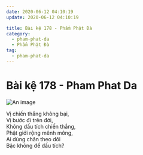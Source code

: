 ```yaml
---
date: 2020-06-12 04:10:19
update: 2020-06-12 04:10:19

title: Bài kệ 178 - Phẩm Phật Đà
category:
  - pham-phat-da
  - Phẩm Phật Đà
tag:
  - pham-phat-da
---
```


# Bài kệ 178 - Pham Phat Da

![An image](/img/pham-phat-da/pham-phat-da-179.jpg)

Vị chiến thắng không bại,<br>Vị bước đi trên đời,<br>Không dấu tích chiến thắng,<br>Phật giới rộng mênh mông,<br>Ai dùng chân theo dõi<br>Bậc không để dấu tích?<br>
